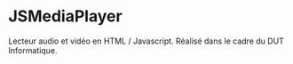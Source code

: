 # JSMediaPlayer
Lecteur audio et vidéo en HTML / Javascript. Réalisé dans le cadre du DUT Informatique.
